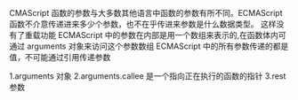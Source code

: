 CMAScript 函数的参数与大多数其他语言中函数的参数有所不同。ECMAScript 函数不介意传递进来多少个参数，也不在乎传进来参数是什么数据类型。
    这样没有了重载功能
    ECMAScript 中的参数在内部是用一个数组来表示的,在函数体内可通过 arguments 对象来访问这个参数数组
    ECMAScript 中的所有参数传递的都是值，不可能通过引用传递参数

1.arguments 对象
2.arguments.callee 是一个指向正在执行的函数的指针
3.rest参数